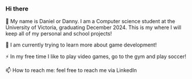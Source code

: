 ### Hi there 

👋 My name is Daniel or Danny. I am a Computer science student at the University of Victoria, graduating December 2024. This is my where I will keep all of my personal and school projects!

🔭 I am currently trying to learn more about game development!

⚡ In my free time I like to play video games, go to the gym and play soccer!

📫 How to reach me: feel free to reach me via LinkedIn
